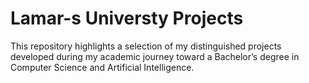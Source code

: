 # Lamar-s Universty Projects
This repository highlights a selection of my distinguished projects developed during my academic journey toward a Bachelor’s degree in Computer Science and Artificial Intelligence.
